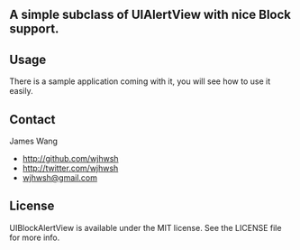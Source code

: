 ## A simple subclass of UIAlertView with nice Block support.

## Usage

There is a sample application coming with it, you will see how to use it easily.

## Contact

James Wang

- http://github.com/wjhwsh
- http://twitter.com/wjhwsh
- wjhwsh@gmail.com


## License

UIBlockAlertView is available under the MIT license. See the LICENSE file for more info.
